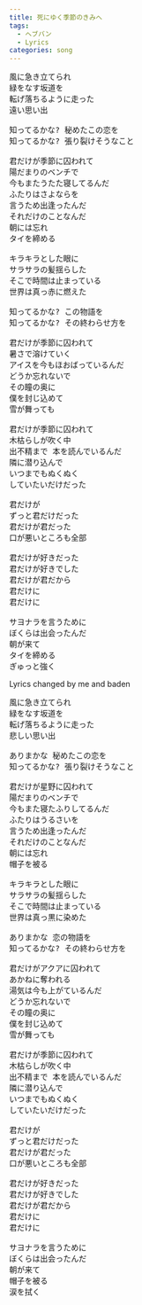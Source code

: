 ```yaml
---
title: 死にゆく季節のきみへ
tags:
  - ヘブバン
  - Lyrics
categories: song
---
```

<pre>
風に急き立てられ
緑をなす坂道を  
転げ落ちるように走った  
遠い思い出

知ってるかな? 秘めたこの恋を  
知ってるかな? 張り裂けそうなこと

君だけが季節に囚われて  
陽だまりのベンチで  
今もまたうたた寝してるんだ  
ふたりはさよならを  
言うため出逢ったんだ  
それだけのことなんだ  
朝には忘れ  
タイを締める

キラキラとした眼に  
サラサラの髪揺らした  
そこで時間は止まっている  
世界は真っ赤に燃えた

知ってるかな? この物語を  
知ってるかな? その終わらせ方を

君だけが季節に囚われて  
暑さで溶けていく  
アイスを今もほおばっているんだ  
どうか忘れないで  
その瞳の奥に  
僕を封じ込めて  
雪が舞っても

君だけが季節に囚われて  
木枯らしが吹く中  
出不精まで 本を読んでいるんだ  
隣に潜り込んで  
いつまでもぬくぬく  
していたいだけだった

君だけが  
ずっと君だけだった  
君だけが君だった  
口が悪いところも全部

君だけが好きだった  
君だけが好きでした  
君だけが君だから  
君だけに  
君だけに

サヨナラを言うために  
ぼくらは出会ったんだ  
朝が来て  
タイを締める  
ぎゅっと強く
</pre>


Lyrics changed by me and baden
<pre>
風に急き立てられ
緑をなす坂道を  
転げ落ちるように走った  
悲しい思い出

ありまかな 秘めたこの恋を
知ってるかな? 張り裂けそうなこと

君だけが星野に囚われて
陽だまりのベンチで  
今もまた寝たふりしてるんだ
ふたりはうるさいを
言うため出逢ったんだ  
それだけのことなんだ  
朝には忘れ  
帽子を被る

キラキラとした眼に  
サラサラの髪揺らした  
そこで時間は止まっている  
世界は真っ黒に染めた

ありまかな 恋の物語を
知ってるかな? その終わらせ方を

君だけがアクアに囚われて  
あかねに奪われる 
湯気は今も上がているんだ
どうか忘れないで  
その瞳の奥に  
僕を封じ込めて  
雪が舞っても

君だけが季節に囚われて  
木枯らしが吹く中  
出不精まで 本を読んでいるんだ  
隣に潜り込んで  
いつまでもぬくぬく  
していたいだけだった

君だけが  
ずっと君だけだった  
君だけが君だった  
口が悪いところも全部

君だけが好きだった  
君だけが好きでした  
君だけが君だから  
君だけに  
君だけに

サヨナラを言うために  
ぼくらは出会ったんだ  
朝が来て  
帽子を被る
涙を拭く
</pre>